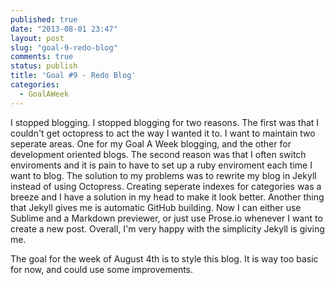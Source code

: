 ```yaml
---
published: true
date: "2013-08-01 23:47"
layout: post
slug: "goal-9-redo-blog"
comments: true
status: publish
title: 'Goal #9 - Redo Blog'
categories: 
  - GoalAWeek
---
```


I stopped blogging. I stopped blogging for two reasons. The first was that I couldn't get octopress to act the way I wanted it to. I want to maintain two seperate areas. One for my Goal A Week blogging, and the other for development oriented blogs. The second reason was that I often switch enviroments and it is pain to have to set up a ruby enviroment each time I want to blog. The solution to my problems was to rewrite my blog in Jekyll instead of using Octopress. Creating seperate indexes for categories was a breeze and I have a solution in my head to make it look better. Another thing that Jekyll gives me is automatic GitHub building. Now I can either use Sublime and a Markdown previewer, or just use Prose.io whenever I want to create a new post. Overall, I'm very happy with the simplicity Jekyll is giving me.

The goal for the week of August 4th is to style this blog. It is way too basic for now, and could use some improvements.